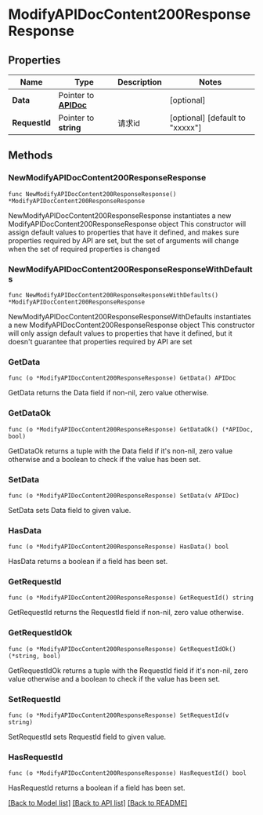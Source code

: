 # ModifyAPIDocContent200ResponseResponse

## Properties

Name | Type | Description | Notes
------------ | ------------- | ------------- | -------------
**Data** | Pointer to [**APIDoc**](APIDoc.md) |  | [optional] 
**RequestId** | Pointer to **string** | 请求id | [optional] [default to "xxxxx"]

## Methods

### NewModifyAPIDocContent200ResponseResponse

`func NewModifyAPIDocContent200ResponseResponse() *ModifyAPIDocContent200ResponseResponse`

NewModifyAPIDocContent200ResponseResponse instantiates a new ModifyAPIDocContent200ResponseResponse object
This constructor will assign default values to properties that have it defined,
and makes sure properties required by API are set, but the set of arguments
will change when the set of required properties is changed

### NewModifyAPIDocContent200ResponseResponseWithDefaults

`func NewModifyAPIDocContent200ResponseResponseWithDefaults() *ModifyAPIDocContent200ResponseResponse`

NewModifyAPIDocContent200ResponseResponseWithDefaults instantiates a new ModifyAPIDocContent200ResponseResponse object
This constructor will only assign default values to properties that have it defined,
but it doesn't guarantee that properties required by API are set

### GetData

`func (o *ModifyAPIDocContent200ResponseResponse) GetData() APIDoc`

GetData returns the Data field if non-nil, zero value otherwise.

### GetDataOk

`func (o *ModifyAPIDocContent200ResponseResponse) GetDataOk() (*APIDoc, bool)`

GetDataOk returns a tuple with the Data field if it's non-nil, zero value otherwise
and a boolean to check if the value has been set.

### SetData

`func (o *ModifyAPIDocContent200ResponseResponse) SetData(v APIDoc)`

SetData sets Data field to given value.

### HasData

`func (o *ModifyAPIDocContent200ResponseResponse) HasData() bool`

HasData returns a boolean if a field has been set.

### GetRequestId

`func (o *ModifyAPIDocContent200ResponseResponse) GetRequestId() string`

GetRequestId returns the RequestId field if non-nil, zero value otherwise.

### GetRequestIdOk

`func (o *ModifyAPIDocContent200ResponseResponse) GetRequestIdOk() (*string, bool)`

GetRequestIdOk returns a tuple with the RequestId field if it's non-nil, zero value otherwise
and a boolean to check if the value has been set.

### SetRequestId

`func (o *ModifyAPIDocContent200ResponseResponse) SetRequestId(v string)`

SetRequestId sets RequestId field to given value.

### HasRequestId

`func (o *ModifyAPIDocContent200ResponseResponse) HasRequestId() bool`

HasRequestId returns a boolean if a field has been set.


[[Back to Model list]](../README.md#documentation-for-models) [[Back to API list]](../README.md#documentation-for-api-endpoints) [[Back to README]](../README.md)


